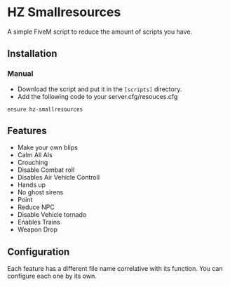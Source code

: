 # HZ Smallresources
A simple FiveM script to reduce the amount of scripts you have.

## Installation
### Manual
- Download the script and put it in the `[scripts]` directory.
- Add the following code to your server.cfg/resouces.cfg

```
ensure hz-smallresources
```

## Features
- Make your own blips
- Calm All AIs
- Crouching
- Disable Combat roll
- Disables Air Vehicle Controll 
- Hands up 
- No ghost sirens
- Point 
- Reduce NPC
- Disable Vehicle tornado
- Enables Trains
- Weapon Drop

## Configuration
Each feature has a different file name correlative with its function. You can configure each one by its own.
